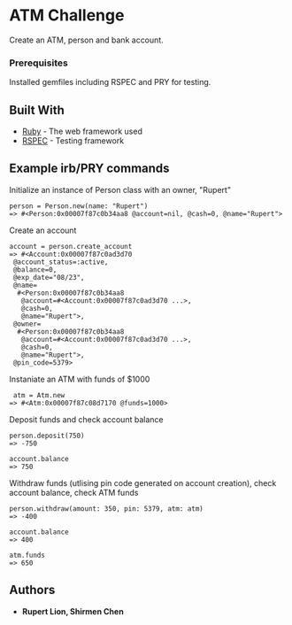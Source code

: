 # ATM Challenge

Create an ATM, person and bank account.

### Prerequisites

Installed gemfiles including RSPEC and PRY for testing.

## Built With

* [Ruby](https://www.ruby-lang.org/en/) - The web framework used
* [RSPEC](http://rspec.info/) - Testing framework

## Example irb/PRY commands

Initialize an instance of Person class with an owner, "Rupert"
``` 
person = Person.new(name: "Rupert")
=> #<Person:0x00007f87c0b34aa8 @account=nil, @cash=0, @name="Rupert"> 
```
Create an account
```
account = person.create_account
=> #<Account:0x00007f87c0ad3d70
 @account_status=:active,
 @balance=0,
 @exp_date="08/23",
 @name=
  #<Person:0x00007f87c0b34aa8
   @account=#<Account:0x00007f87c0ad3d70 ...>,
   @cash=0,
   @name="Rupert">,
 @owner=
  #<Person:0x00007f87c0b34aa8
   @account=#<Account:0x00007f87c0ad3d70 ...>,
   @cash=0,
   @name="Rupert">,
 @pin_code=5379>
```
 Instaniate an ATM with funds of $1000
```
 atm = Atm.new
=> #<Atm:0x00007f87c08d7170 @funds=1000>
```
Deposit funds and check account balance
```
person.deposit(750)
=> -750

account.balance
=> 750
```
Withdraw funds (utlising pin code generated on account creation), check account balance, check ATM funds
```
person.withdraw(amount: 350, pin: 5379, atm: atm)
=> -400

account.balance
=> 400

atm.funds
=> 650
```

## Authors

* **Rupert Lion, Shirmen Chen**